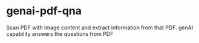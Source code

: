 # genai-pdf-qna
Scan PDF with Image content and extract information from that PDF. genAI capability answers the questions from PDF

